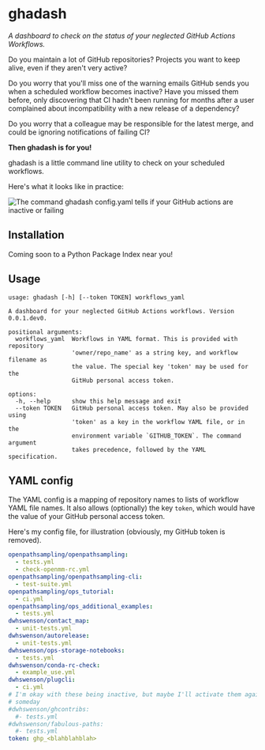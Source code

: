 # ghadash

*A dashboard to check on the status of your neglected GitHub Actions
Workflows.*

Do you maintain a lot of GitHub repositories? Projects you want to keep alive,
even if they aren't very active?

Do you worry that you'll miss one of the warning emails GitHub sends you when a
scheduled workflow becomes inactive? Have you missed them before, only
discovering that CI hadn't been running for months after a user complained
about incompatibility with a new release of a dependency?

Do you worry that a colleague may be responsible for the latest merge, and
could be ignoring notifications of failing CI?

**Then ghadash is for you!**

ghadash is a little command line utility to check on your scheduled workflows.

Here's what it looks like in practice:

![The command ghadash config.yaml tells if your GitHub actions are inactive or
failing](ghadash.gif)

## Installation

Coming soon to a Python Package Index near you!

<!-- 
python -m pip install ghadash
-->

## Usage

```text
usage: ghadash [-h] [--token TOKEN] workflows_yaml

A dashboard for your neglected GitHub Actions workflows. Version 0.0.1.dev0.

positional arguments:
  workflows_yaml  Workflows in YAML format. This is provided with repository
                  'owner/repo_name' as a string key, and workflow filename as
                  the value. The special key 'token' may be used for the
                  GitHub personal access token.

options:
  -h, --help      show this help message and exit
  --token TOKEN   GitHub personal access token. May also be provided using
                  'token' as a key in the workflow YAML file, or in the
                  environment variable `GITHUB_TOKEN`. The command argument
                  takes precedence, followed by the YAML specification.
```

## YAML config

The YAML config is a mapping of repository names to lists of workflow YAML file
names. It also allows (optionally) the key `token`, which would have the value
of your GitHub personal access token.

Here's my config file, for illustration (obviously, my GitHub token is removed).

```yaml
openpathsampling/openpathsampling:
  - tests.yml
  - check-openmm-rc.yml
openpathsampling/openpathsampling-cli:
  - test-suite.yml
openpathsampling/ops_tutorial:
  - ci.yml
openpathsampling/ops_additional_examples:
  - tests.yml
dwhswenson/contact_map:
  - unit-tests.yml
dwhswenson/autorelease:
  - unit-tests.yml
dwhswenson/ops-storage-notebooks:
  - tests.yml
dwhswenson/conda-rc-check:
  - example_use.yml
dwhswenson/plugcli:
  - ci.yml
# I'm okay with these being inactive, but maybe I'll activate them again
# someday
#dwhswenson/ghcontribs:
  #- tests.yml
#dwhswenson/fabulous-paths:
  #- tests.yml
token: ghp_<blahblahblah>
```
